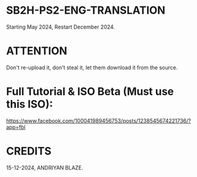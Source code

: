 # SB2H-PS2-ENG-TRANSLATION
Starting May 2024, Restart December 2024.
# ATTENTION 
Don't re-upload it, don't steal it, let them download it from the source.
# Full Tutorial & ISO Beta (Must use this ISO):
https://www.facebook.com/100041989456753/posts/1238545674221736/?app=fbl
# CREDITS
15-12-2024, ANDRIYAN BLAZE.
